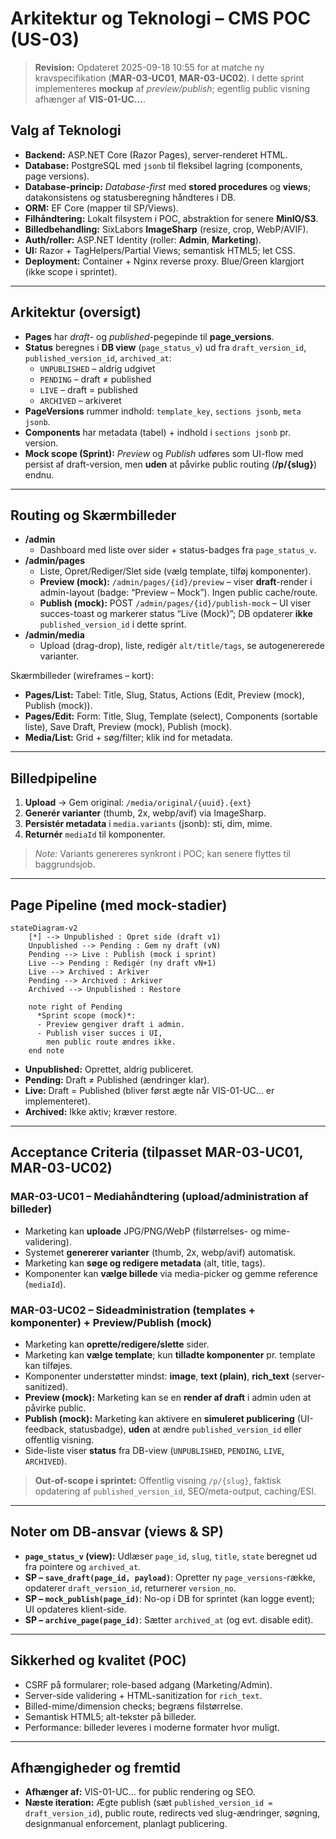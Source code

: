 # Arkitektur og Teknologi – CMS POC (US-03)

> **Revision:** Opdateret 2025-09-18 10:55 for at matche ny kravspecifikation (**MAR-03-UC01**, **MAR-03-UC02**). I dette sprint implementeres **mockup** af *preview/publish*; egentlig public visning afhænger af **VIS-01-UC…**.

## Valg af Teknologi
- **Backend:** ASP.NET Core (Razor Pages), server-renderet HTML.
- **Database:** PostgreSQL med `jsonb` til fleksibel lagring (components, page versions).
- **Database-princip:** *Database-first* med **stored procedures** og **views**; datakonsistens og statusberegning håndteres i DB.
- **ORM:** EF Core (mapper til SP/Views).
- **Filhåndtering:** Lokalt filsystem i POC, abstraktion for senere **MinIO/S3**.
- **Billedbehandling:** SixLabors **ImageSharp** (resize, crop, WebP/AVIF).
- **Auth/roller:** ASP.NET Identity (roller: **Admin**, **Marketing**).
- **UI:** Razor + TagHelpers/Partial Views; semantisk HTML5; let CSS.
- **Deployment:** Container + Nginx reverse proxy. Blue/Green klargjort (ikke scope i sprintet).

---

## Arkitektur (oversigt)
- **Pages** har *draft*- og *published*-pegepinde til **page_versions**.
- **Status** beregnes i **DB view** (`page_status_v`) ud fra `draft_version_id`, `published_version_id`, `archived_at`:
  - `UNPUBLISHED` – aldrig udgivet
  - `PENDING` – draft ≠ published
  - `LIVE` – draft = published
  - `ARCHIVED` – arkiveret
- **PageVersions** rummer indhold: `template_key`, `sections jsonb`, `meta jsonb`.
- **Components** har metadata (tabel) + indhold i `sections jsonb` pr. version.
- **Mock scope (Sprint):** *Preview* og *Publish* udføres som UI-flow med persist af draft-version, men **uden** at påvirke public routing (**/p/{slug}**) endnu.

---

## Routing og Skærmbilleder
- **/admin**
  - Dashboard med liste over sider + status-badges fra `page_status_v`.
- **/admin/pages**
  - Liste, Opret/Rediger/Slet side (vælg template, tilføj komponenter).
  - **Preview (mock):** `/admin/pages/{id}/preview` – viser **draft**-render i admin-layout (badge: “Preview – Mock”). Ingen public cache/route.
  - **Publish (mock):** POST `/admin/pages/{id}/publish-mock` – UI viser succes-toast og markerer status “Live (Mock)”; DB opdaterer **ikke** `published_version_id` i dette sprint.
- **/admin/media**
  - Upload (drag-drop), liste, redigér `alt/title/tags`, se autogenererede varianter.

Skærmbilleder (wireframes – kort):
- **Pages/List:** Tabel: Title, Slug, Status, Actions (Edit, Preview (mock), Publish (mock)).
- **Pages/Edit:** Form: Title, Slug, Template (select), Components (sortable liste), Save Draft, Preview (mock), Publish (mock).
- **Media/List:** Grid + søg/filter; klik ind for metadata.

---

## Billedpipeline
1. **Upload** → Gem original: `/media/original/{uuid}.{ext}`
2. **Generér varianter** (thumb, 2x, webp/avif) via ImageSharp.
3. **Persistér metadata** i `media.variants` (jsonb): sti, dim, mime.
4. **Returnér** `mediaId` til komponenter.

> *Note:* Variants genereres synkront i POC; kan senere flyttes til baggrundsjob.

---

## Page Pipeline (med mock-stadier)

```mermaid
stateDiagram-v2
    [*] --> Unpublished : Opret side (draft v1)
    Unpublished --> Pending : Gem ny draft (vN)
    Pending --> Live : Publish (mock i sprint)
    Live --> Pending : Redigér (ny draft vN+1)
    Live --> Archived : Arkiver
    Pending --> Archived : Arkiver
    Archived --> Unpublished : Restore

    note right of Pending
      *Sprint scope (mock)*:
      - Preview gengiver draft i admin.
      - Publish viser succes i UI,
        men public route ændres ikke.
    end note
```

- **Unpublished:** Oprettet, aldrig publiceret.
- **Pending:** Draft ≠ Published (ændringer klar).
- **Live:** Draft = Published (bliver først ægte når VIS-01-UC… er implementeret).
- **Archived:** Ikke aktiv; kræver restore.

---

## Acceptance Criteria (tilpasset MAR-03-UC01, MAR-03-UC02)

### MAR-03-UC01 – Mediahåndtering (upload/administration af billeder)
- Marketing kan **uploade** JPG/PNG/WebP (filstørrelses- og mime-validering).
- Systemet **genererer varianter** (thumb, 2x, webp/avif) automatisk.
- Marketing kan **søge og redigere metadata** (alt, title, tags).
- Komponenter kan **vælge billede** via media-picker og gemme reference (`mediaId`).

### MAR-03-UC02 – Sideadministration (templates + komponenter) + Preview/Publish (mock)
- Marketing kan **oprette/redigere/slette** sider.
- Marketing kan **vælge template**; kun **tilladte komponenter** pr. template kan tilføjes.
- Komponenter understøtter mindst: **image**, **text (plain)**, **rich_text** (server-sanitized).
- **Preview (mock):** Marketing kan se en **render af draft** i admin uden at påvirke public.
- **Publish (mock):** Marketing kan aktivere en **simuleret publicering** (UI-feedback, statusbadge), **uden** at ændre `published_version_id` eller offentlig visning.
- Side-liste viser **status** fra DB-view (`UNPUBLISHED`, `PENDING`, `LIVE`, `ARCHIVED`).

> **Out-of-scope i sprintet:** Offentlig visning `/p/{slug}`, faktisk opdatering af `published_version_id`, SEO/meta-output, caching/ESI.

---

## Noter om DB-ansvar (views & SP)
- **`page_status_v` (view):** Udlæser `page_id`, `slug`, `title`, `state` beregnet ud fra pointere og `archived_at`.
- **SP – `save_draft(page_id, payload)`**: Opretter ny `page_versions`-række, opdaterer `draft_version_id`, returnerer `version_no`.
- **SP – `mock_publish(page_id)`**: No-op i DB for sprintet (kan logge event); UI opdateres klient-side.
- **SP – `archive_page(page_id)`**: Sætter `archived_at` (og evt. disable edit).

---

## Sikkerhed og kvalitet (POC)
- CSRF på formularer; role-based adgang (Marketing/Admin).
- Server-side validering + HTML-sanitization for `rich_text`.
- Billed-mime/dimension checks; begræns filstørrelse.
- Semantisk HTML5; alt-tekster på billeder.
- Performance: billeder leveres i moderne formater hvor muligt.

---

## Afhængigheder og fremtid
- **Afhænger af:** VIS-01-UC… for public rendering og SEO.
- **Næste iteration:** Ægte publish (sæt `published_version_id = draft_version_id`), public route, redirects ved slug-ændringer, søgning, designmanual enforcement, planlagt publicering.
